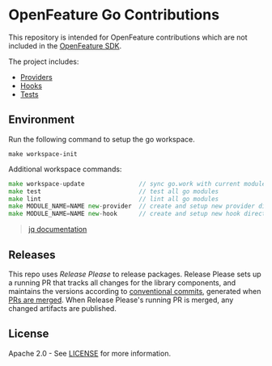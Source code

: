# OpenFeature Go Contributions

This repository is intended for OpenFeature contributions which are not included in the [OpenFeature SDK](https://github.com/open-feature/go-sdk).

The project includes:

- [Providers](./providers)
- [Hooks](./hooks)
- [Tests](./tests)

## Environment

Run the following command to setup the go workspace.

```
make workspace-init
```

Additional workspace commands:

```go
make workspace-update               // sync go.work with current modules
make test                           // test all go modules
make lint                           // lint all go modules
make MODULE_NAME=NAME new-provider  // create and setup new provider directory (requires jq)
make MODULE_NAME=NAME new-hook      // create and setup new hook directory (requires jq)
```
> [jq documentation](https://stedolan.github.io/jq/download/)

## Releases

This repo uses _Release Please_ to release packages. Release Please sets up a running PR that tracks all changes for the library components, and maintains the versions according to [conventional commits](https://www.conventionalcommits.org/en/v1.0.0/), generated when [PRs are merged](https://github.com/amannn/action-semantic-pull-request). When Release Please's running PR is merged, any changed artifacts are published.

## License

Apache 2.0 - See [LICENSE](./LICENSE) for more information.